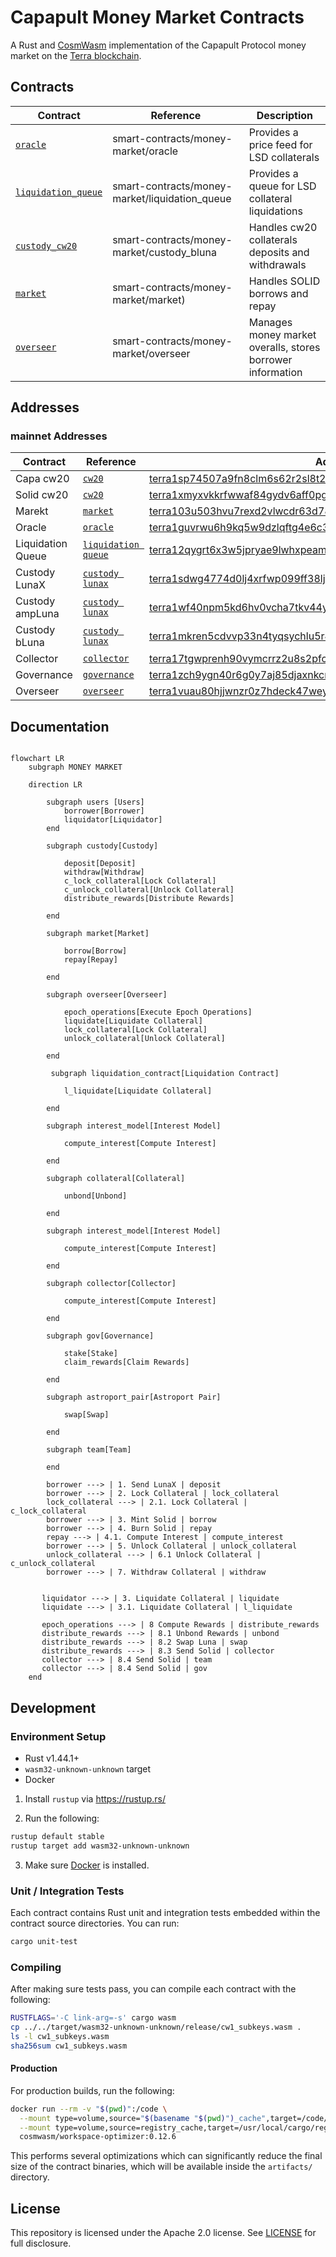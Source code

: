 

# Capapult Money Market Contracts
A Rust and [CosmWasm](https://cosmwasm.com/) implementation of the Capapult Protocol money market on the [Terra blockchain](https://terra.money).



## Contracts

| Contract | Reference |Description|
| ------------------------------------------------------ | ------------------------------------------------------------------------------------------ | ----------------------------------------------------------------------------- |
| [`oracle`](./contracts/oracle)  | smart-contracts/money-market/oracle | Provides a price feed for LSD collaterals |
| [`liquidation_queue`](./contracts/liquidation_queue)   | smart-contracts/money-market/liquidation_queue | Provides a queue for LSD collateral liquidations |
| [`custody_cw20`](./contracts/custody_cw20)  | smart-contracts/money-market/custody_bluna | Handles cw20 collaterals deposits and withdrawals |
| [`market`](./contracts/market)  | smart-contracts/money-market/market) | Handles SOLID borrows and repay |
| [`overseer`](./contracts/overseer)  | smart-contracts/money-market/overseer | Manages money market overalls, stores borrower information |


## Addresses

### mainnet Addresses

| Contract | Reference | Address|
| ------------------------------------------------------ | ------------------------------------------------------------------------------------------ | ----------------------------------------------------------------------------- |
| Capa cw20 | [`cw20`]([./contracts/oracle](https://github.com/CosmWasm/cw-plus/blob/main/packages/cw20/README.md)) | [terra1sp74507a9fn8clm6s62r2sl8t22x5lgqyvagserksycsqn7lj9kqnvl005](https://finder.terra.money/mainnet/address/terra1sp74507a9fn8clm6s62r2sl8t22x5lgqyvagserksycsqn7lj9kqnvl005)| 
|Solid cw20 | [`cw20`]([./contracts/oracle](https://github.com/CosmWasm/cw-plus/blob/main/packages/cw20/README.md)) | [terra1xmyxvkkrfwwaf84gydv6aff0pg4h50xlf5t9m89rjkdyhy60e9qqlkqvun](https://finder.terra.money/mainnet/address/terra103u503hvu7rexd2vlwcdr63d7875kynuwndjewrddn57fk75jw2qkzu2kl)| 
| Marekt  | [`market`](./contracts/market) | [terra103u503hvu7rexd2vlwcdr63d7875kynuwndjewrddn57fk75jw2qkzu2kl](https://finder.terra.money/mainnet/address/terra103u503hvu7rexd2vlwcdr63d7875kynuwndjewrddn57fk75jw2qkzu2kl)| 
| Oracle | [`oracle`](./contracts/oracle) | [terra1guvrwu6h9kq5w9dzlqftg4e6c35ywn9gsmueed50r6exzua560wqx9rt86](https://finder.terra.money/mainnet/address/terra1guvrwu6h9kq5w9dzlqftg4e6c35ywn9gsmueed50r6exzua560wqx9rt86)|  
| Liquidation Queue | [`liquidation queue`](./contracts/liquidation_queue) | [terra12qygrt6x3w5jpryae9lwhxpeamer7wz67hs3qq6ge79uc25f5c0quzzxud](https://finder.terra.money/mainnet/address/terra12qygrt6x3w5jpryae9lwhxpeamer7wz67hs3qq6ge79uc25f5c0quzzxud)| 
| Custody LunaX | [`custody lunax`](./contracts/custody_cw20) | [terra1sdwg4774d0lj4xrfwp099ff38ljrpmncj6hpz27mkmk3cgkvl6kqcyam7l](https://finder.terra.money/mainnet/address/terra1sdwg4774d0lj4xrfwp099ff38ljrpmncj6hpz27mkmk3cgkvl6kqcyam7l)|
| Custody ampLuna | [`custody lunax`](./contracts/custody_cw20) | [terra1wf40npm5kd6hv0vcha7tkv44yhk39sh8ym99q5p9tsr3759llnmsdcshpn](https://finder.terra.money/mainnet/address/terra1wf40npm5kd6hv0vcha7tkv44yhk39sh8ym99q5p9tsr3759llnmsdcshpn)|
| Custody bLuna | [`custody lunax`](./contracts/custody_cw20) | [terra1mkren5cdvvp33n4tyqsychlu5r483ts40t4v7xkh9kqs86z8k99sktuw6z](https://finder.terra.money/mainnet/address/terra1mkren5cdvvp33n4tyqsychlu5r483ts40t4v7xkh9kqs86z8k99sktuw6z)| 
| Collector | [`collector`]([./contracts/oracle](https://github.com/capapult-finance/capa-token/tree/main/contracts/collector)) | [terra17tgwprenh90vymcrrz2u8s2pfcks6cfk3vvncvk5yxtggeshrvds7wqzya](https://finder.terra.money/mainnet/address/terra17tgwprenh90vymcrrz2u8s2pfcks6cfk3vvncvk5yxtggeshrvds7wqzya)| 
| Governance | [`governance`](https://github.com/capapult-finance/capa-token/tree/main/contracts/gov) | [terra1zch9ygn40r6g0y7aj85djaxnkcrhglsmqj5gfqxxl7srgfful26sskflup](https://finder.terra.money/mainnet/address/terra1zch9ygn40r6g0y7aj85djaxnkcrhglsmqj5gfqxxl7srgfful26sskflup)| 
| Overseer | [`overseer`](./contracts/overseer) | [terra1vuau80hjjwnzr0z7hdeck47wey5cpev3hsmvn7nl9wq95n8d0tzscdyhdh](https://finder.terra.money/mainnet/address/terra1vuau80hjjwnzr0z7hdeck47wey5cpev3hsmvn7nl9wq95n8d0tzscdyhdh)| 

## Documentation



```mermaid

flowchart LR
    subgraph MONEY MARKET
    
    direction LR
    
        subgraph users [Users]
            borrower[Borrower]
            liquidator[Liquidator]
        end
           
        subgraph custody[Custody]
        
            deposit[Deposit]
            withdraw[Withdraw]
            c_lock_collateral[Lock Collateral]
            c_unlock_collateral[Unlock Collateral]
            distribute_rewards[Distribute Rewards]
            
        end
        
        subgraph market[Market]
        
            borrow[Borrow]
            repay[Repay]
            
        end
        
        subgraph overseer[Overseer]
        
            epoch_operations[Execute Epoch Operations]
            liquidate[Liquidate Collateral]
            lock_collateral[Lock Collateral]
            unlock_collateral[Unlock Collateral]
            
        end
        
         subgraph liquidation_contract[Liquidation Contract]
        
            l_liquidate[Liquidate Collateral]
            
        end
        
        subgraph interest_model[Interest Model]
        
            compute_interest[Compute Interest]
            
        end
        
        subgraph collateral[Collateral]
        
            unbond[Unbond]
            
        end
        
        subgraph interest_model[Interest Model]
        
            compute_interest[Compute Interest]
            
        end
        
        subgraph collector[Collector]
        
            compute_interest[Compute Interest]
            
        end
        
        subgraph gov[Governance]
        
            stake[Stake]
            claim_rewards[Claim Rewards]
            
        end
        
        subgraph astroport_pair[Astroport Pair]
        
            swap[Swap]
            
        end
        
        subgraph team[Team]
            
        end
        
        borrower ---> | 1. Send LunaX | deposit
        borrower ---> | 2. Lock Collateral | lock_collateral
        lock_collateral ---> | 2.1. Lock Collateral | c_lock_collateral
        borrower ---> | 3. Mint Solid | borrow
        borrower ---> | 4. Burn Solid | repay
        repay ---> | 4.1. Compute Interest | compute_interest
        borrower ---> | 5. Unlock Collateral | unlock_collateral
        unlock_collateral ---> | 6.1 Unlock Collateral | c_unlock_collateral
        borrower ---> | 7. Withdraw Collateral | withdraw
         
         
       liquidator ---> | 3. Liquidate Collateral | liquidate
       liquidate ---> | 3.1. Liquidate Collateral | l_liquidate
       
       epoch_operations ---> | 8 Compute Rewards | distribute_rewards
       distribute_rewards ---> | 8.1 Unbond Rewards | unbond
       distribute_rewards ---> | 8.2 Swap Luna | swap
       distribute_rewards ---> | 8.3 Send Solid | collector
       collector ---> | 8.4 Send Solid | team
       collector ---> | 8.4 Send Solid | gov
    end

```

## Development

### Environment Setup

- Rust v1.44.1+
- `wasm32-unknown-unknown` target
- Docker

1. Install `rustup` via https://rustup.rs/

2. Run the following:

```sh
rustup default stable
rustup target add wasm32-unknown-unknown
```

3. Make sure [Docker](https://www.docker.com/) is installed.

### Unit / Integration Tests

Each contract contains Rust unit and integration tests embedded within the contract source directories. You can run:

```sh
cargo unit-test
```

### Compiling

After making sure tests pass, you can compile each contract with the following:

```sh
RUSTFLAGS='-C link-arg=-s' cargo wasm
cp ../../target/wasm32-unknown-unknown/release/cw1_subkeys.wasm .
ls -l cw1_subkeys.wasm
sha256sum cw1_subkeys.wasm
```

#### Production

For production builds, run the following:

```sh
docker run --rm -v "$(pwd)":/code \
  --mount type=volume,source="$(basename "$(pwd)")_cache",target=/code/target \
  --mount type=volume,source=registry_cache,target=/usr/local/cargo/registry \
  cosmwasm/workspace-optimizer:0.12.6
```

This performs several optimizations which can significantly reduce the final size of the contract binaries, which will be available inside the `artifacts/` directory.

## License

This repository is licensed under the Apache 2.0 license. See [LICENSE](./LICENSE) for full disclosure.

